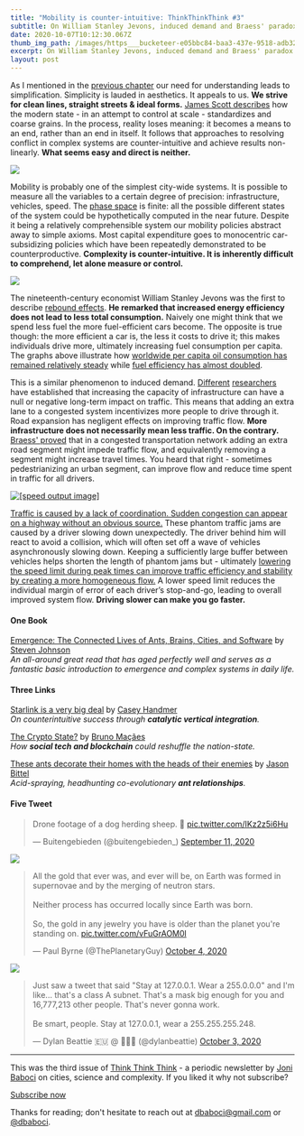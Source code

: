 ```yaml
---
title: "Mobility is counter-intuitive: ThinkThinkThink #3"
subtitle: On William Stanley Jevons, induced demand and Braess' paradox
date: 2020-10-07T10:12:30.067Z
thumb_img_path: /images/https___bucketeer-e05bbc84-baa3-437e-9518-adb32be77984.s3.amazonaws.com_public_images_892b0902-5f38-4872-8b5c-ff7cf709f648_1920x400.jpeg
excerpt: On William Stanley Jevons, induced demand and Braess' paradox
layout: post
---
```

As I mentioned in the [previous chapter](https://thinkthinkthink.substack.com/p/the-15-minute-city-thinkthinkthink) our need for understanding leads to simplification. Simplicity is lauded in aesthetics. It appeals to us. **We strive for clean lines, straight streets & ideal forms.** [James Scott describes](https://www.goodreads.com/book/show/20186.Seeing_Like_a_State) how the modern state - in an attempt to control at scale - standardizes and coarse grains. In the process, reality loses meaning: it becomes a means to an end, rather than an end in itself. It follows that approaches to resolving conflict in complex systems are counter-intuitive and achieve results non-linearly. **What seems easy and direct is neither.**

[![](https://cdn.substack.com/image/fetch/w_1456,c_limit,f_auto,q_auto:good,fl_progressive:steep/https%3A%2F%2Fbucketeer-e05bbc84-baa3-437e-9518-adb32be77984.s3.amazonaws.com%2Fpublic%2Fimages%2F892b0902-5f38-4872-8b5c-ff7cf709f648_1920x400.jpeg)](https://www.atlasofplaces.com/photography/oblivion/)

Mobility is probably one of the simplest city-wide systems. It is possible to measure all the variables to a certain degree of precision: infrastructure, vehicles, speed. The [phase space](https://en.wikipedia.org/wiki/Phase_space) is finite: all the possible different states of the system could be hypothetically computed in the near future. Despite it being a relatively comprehensible system our mobility policies abstract away to simple axioms. Most capital expenditure goes to monocentric car-subsidizing policies which have been repeatedly demonstrated to be counterproductive. **Complexity is counter-intuitive. It is inherently difficult to comprehend, let alone measure or control.**

[![](https://cdn.substack.com/image/fetch/w_1456,c_limit,f_auto,q_auto:good,fl_progressive:steep/https%3A%2F%2Fbucketeer-e05bbc84-baa3-437e-9518-adb32be77984.s3.amazonaws.com%2Fpublic%2Fimages%2F4f3ff960-1635-473a-ae0a-daa0ffa59ae0_1222x384.jpeg)](http://www.umich.edu/~umtriswt/PDF/SWT-2017-5.pdf)

The nineteenth-century economist William Stanley Jevons was the first to describe [rebound effects](https://en.wikipedia.org/wiki/Rebound_effect_(conservation)). **He remarked that increased energy efficiency does not lead to less total consumption.** Naively one might think that we spend less fuel the more fuel-efficient cars become. The opposite is true though: the more efficient a car is, the less it costs to drive it; this makes individuals drive more, ultimately increasing fuel consumption per capita. The graphs above illustrate how [worldwide per capita oil consumption has remained relatively steady](https://ourworldindata.org/grapher/fossil-fuel-consumption-per-capita?time=earliest..latest&country=~OWID_WRL) while [fuel efficiency has almost doubled](http://www.umich.edu/~umtriswt/PDF/SWT-2017-5.pdf).

This is a similar phenomenon to induced demand. [Different](https://www.sciencedirect.com/science/article/pii/S0191261510000226?via%3Dihub) [researchers](https://www.aeaweb.org/articles?id=10.1257/aer.101.6.2616) have established that increasing the capacity of infrastructure can have a null or negative long-term impact on traffic. This means that adding an extra lane to a congested system incentivizes more people to drive through it. Road expansion has negligent effects on improving traffic flow. **More infrastructure does not necessarily mean less traffic. On the contrary.** [Braess' proved](https://supernet.isenberg.umass.edu/articles/braess-encyc.pdf) that in a congested transportation network adding an extra road segment might impede traffic flow, and equivalently removing a segment might increase travel times. You heard that right - sometimes pedestrianizing an urban segment, can improve flow and reduce time spent in traffic for all drivers.

[![\[speed output image\]](https://cdn.substack.com/image/fetch/w_1456,c_limit,f_auto,q_auto:good,fl_lossy/https%3A%2F%2Fbucketeer-e05bbc84-baa3-437e-9518-adb32be77984.s3.amazonaws.com%2Fpublic%2Fimages%2F3333cac7-6ea8-46ea-a610-fdf6647d449f_640x16.gif)](http://trafficwaves.org/tanim.html)

[Traffic is caused by a lack of coordination. Sudden congestion can appear on a highway without an obvious source.](https://www.youtube.com/watch?v=iHzzSao6ypE) These phantom traffic jams are caused by a driver slowing down unexpectedly. The driver behind him will react to avoid a collision, which will often set off a wave of vehicles asynchronously slowing down. Keeping a sufficiently large buffer between vehicles helps shorten the length of phantom jams but - ultimately [lowering the speed limit during peak times can improve traffic efficiency and stability by creating a more homogeneous flow.](https://www.sydney.edu.au/business/news-and-events/news/2018/12/21/does-slower-driving-make-us-go-faster-.html) A lower speed limit reduces the individual margin of error of each driver’s stop-and-go, leading to overall improved system flow. **Driving slower can make you go faster.**

#### **One Book**

[Emergence: The Connected Lives of Ants, Brains, Cities, and Software](https://www.goodreads.com/book/show/2296.Emergence) by [Steven Johnson](https://twitter.com/stevenbjohnson)\
*An all-around great read that has aged perfectly well and serves as a fantastic basic introduction to emergence and complex systems in daily life.*

#### Three Links

[Starlink is a very big deal](https://caseyhandmer.wordpress.com/2019/11/02/starlink-is-a-very-big-deal) by [Casey Handmer](https://twitter.com/CJHandmer)\
*On counterintuitive success through **catalytic vertical integration**.*

[The Crypto State?](https://www.city-journal.org/technological-developments-new-systems-of-governance) by [Bruno Maçães](https://twitter.com/MacaesBruno)\
*How **social tech and blockchain** could reshuffle the nation-state.*

[These ants decorate their homes with the heads of their enemies](https://www.nationalgeographic.com/animals/2018/11/ants-head-hunters-attack-trap-jaw-enemies-nests/) by [Jason Bittel](https://twitter.com/bittelmethis)\
*Acid-spraying, headhunting co-evolutionary **ant relationships**.*

#### Five Tweet

<blockquote class="twitter-tweet"><p lang="en" dir="ltr">Drone footage of a dog herding sheep. 🐑 <a href="https://t.co/IKz2z5i6Hu">pic.twitter.com/IKz2z5i6Hu</a></p>&mdash; Buitengebieden (@buitengebieden_) <a href="https://twitter.com/buitengebieden_/status/1304476191890509824?ref_src=twsrc%5Etfw">September 11, 2020</a></blockquote> <script async src="https://platform.twitter.com/widgets.js" charset="utf-8"></script>

[![](https://cdn.substack.com/image/fetch/w_1456,c_limit,f_auto,q_auto:good,fl_progressive:steep/https%3A%2F%2Fbucketeer-e05bbc84-baa3-437e-9518-adb32be77984.s3.amazonaws.com%2Fpublic%2Fimages%2Fde8decc7-70f4-4ac9-9441-d1e15b2198b2_592x506.png)](https://twitter.com/patio11/status/1312633739155918848?s=20)

<blockquote class="twitter-tweet"><p lang="en" dir="ltr">All the gold that ever was, and ever will be, on Earth was formed in supernovae and by the merging of neutron stars.<br><br>Neither process has occurred locally since Earth was born.<br><br>So, the gold in any jewelry you have is older than the planet you&#39;re standing on. <a href="https://t.co/vFuGrAOM0l">pic.twitter.com/vFuGrAOM0l</a></p>&mdash; Paul Byrne (@ThePlanetaryGuy) <a href="https://twitter.com/ThePlanetaryGuy/status/1312790866935906304?ref_src=twsrc%5Etfw">October 4, 2020</a></blockquote> <script async src="https://platform.twitter.com/widgets.js" charset="utf-8"></script>

[![](https://cdn.substack.com/image/fetch/w_1456,c_limit,f_auto,q_auto:good,fl_progressive:steep/https%3A%2F%2Fbucketeer-e05bbc84-baa3-437e-9518-adb32be77984.s3.amazonaws.com%2Fpublic%2Fimages%2F13225ff8-b1e7-41d4-b85d-a9c3d12292fb_593x673.png)](https://twitter.com/wrathofgnon/status/1044824353123291138)

<blockquote class="twitter-tweet"><p lang="en" dir="ltr">Just saw a tweet that said &quot;Stay at 127.0.0.1. Wear a 255.0.0.0&quot; and I&#39;m like... that&#39;s a class A subnet. That&#39;s a mask big enough for you and 16,777,213 other people. That&#39;s never gonna work. <br><br>Be smart, people. Stay at 127.0.0.1, wear a 255.255.255.248.</p>&mdash; Dylan Beattie 🇪🇺 @ 🏡🔑🔽 (@dylanbeattie) <a href="https://twitter.com/dylanbeattie/status/1312417619329380354?ref_src=twsrc%5Etfw">October 3, 2020</a></blockquote> <script async src="https://platform.twitter.com/widgets.js" charset="utf-8"></script>

- - -

This was the third issue of [Think Think Think](https://thinkthinkthink.substack.com/) - a periodic newsletter by [Joni Baboci](https://joni.baboci.net/) on cities, science and complexity. If you liked it why not subscribe?

[Subscribe now](%%checkout_url%%)

Thanks for reading; don't hesitate to reach out at [dbaboci@gmail.com](mailto:dbaboci@gmail.com) or [@dbaboci](http://twitter.com/dbaboci).



<!--EndFragment-->